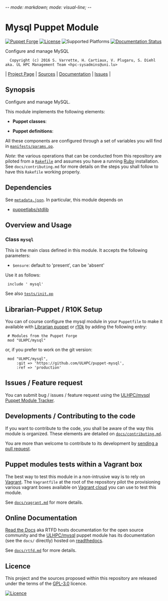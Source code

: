 -*- mode: markdown; mode: visual-line;  -*-

# Mysql Puppet Module 

[![Puppet Forge](http://img.shields.io/puppetforge/v/ULHPC/mysql.svg)](https://forge.puppetlabs.com/ULHPC/mysql)
[![License](http://img.shields.io/:license-GPL3.0-blue.svg)](LICENSE)
![Supported Platforms](http://img.shields.io/badge/platform-debian-lightgrey.svg)
[![Documentation Status](https://readthedocs.org/projects/ulhpc-puppet-mysql/badge/?version=latest)](https://readthedocs.org/projects/ulhpc-puppet-mysql/?badge=latest)

Configure and manage MySQL

      Copyright (c) 2016 S. Varrette, H. Cartiaux, V. Plugaru, S. Diehl aka. UL HPC Management Team <hpc-sysadmins@uni.lu>
      

| [Project Page](https://github.com/ULHPC/puppet-mysql) | [Sources](https://github.com/ULHPC/puppet-mysql) | [Documentation](https://ulhpc-puppet-mysql.readthedocs.org/en/latest/) | [Issues](https://github.com/ULHPC/puppet-mysql/issues) |

## Synopsis

Configure and manage MySQL.

This module implements the following elements: 

* __Puppet classes__:

* __Puppet definitions__: 

All these components are configured through a set of variables you will find in
[`manifests/params.pp`](manifests/params.pp). 

_Note_: the various operations that can be conducted from this repository are piloted from a [`Rakefile`](https://github.com/ruby/rake) and assumes you have a running [Ruby](https://www.ruby-lang.org/en/) installation.
See `docs/contributing.md` for more details on the steps you shall follow to have this `Rakefile` working properly. 

## Dependencies

See [`metadata.json`](metadata.json). In particular, this module depends on 

* [puppetlabs/stdlib](https://forge.puppetlabs.com/puppetlabs/stdlib)

## Overview and Usage

### Class `mysql`

This is the main class defined in this module.
It accepts the following parameters: 

* `$ensure`: default to 'present', can be 'absent'

Use it as follows:

     include ' mysql'

See also [`tests/init.pp`](tests/init.pp)



## Librarian-Puppet / R10K Setup

You can of course configure the mysql module in your `Puppetfile` to make it available with [Librarian puppet](http://librarian-puppet.com/) or
[r10k](https://github.com/adrienthebo/r10k) by adding the following entry:

     # Modules from the Puppet Forge
     mod "ULHPC/mysql"

or, if you prefer to work on the git version: 

     mod "ULHPC/mysql", 
         :git => 'https://github.com/ULHPC/puppet-mysql',
         :ref => 'production' 

## Issues / Feature request

You can submit bug / issues / feature request using the [ULHPC/mysql Puppet Module Tracker](https://github.com/ULHPC/puppet-mysql/issues). 

## Developments / Contributing to the code 

If you want to contribute to the code, you shall be aware of the way this module is organized. 
These elements are detailed on [`docs/contributing.md`](contributing/index.md).

You are more than welcome to contribute to its development by [sending a pull request](https://help.github.com/articles/using-pull-requests). 

## Puppet modules tests within a Vagrant box

The best way to test this module in a non-intrusive way is to rely on [Vagrant](http://www.vagrantup.com/).
The `Vagrantfile` at the root of the repository pilot the provisioning various vagrant boxes available on [Vagrant cloud](https://atlas.hashicorp.com/boxes/search?utf8=%E2%9C%93&sort=&provider=virtualbox&q=svarrette) you can use to test this module.

See [`docs/vagrant.md`](vagrant.md) for more details. 

## Online Documentation

[Read the Docs](https://readthedocs.org/) aka RTFD hosts documentation for the open source community and the [ULHPC/mysql](https://github.com/ULHPC/puppet-mysql) puppet module has its documentation (see the `docs/` directly) hosted on [readthedocs](http://ulhpc-puppet-mysql.rtfd.org).

See [`docs/rtfd.md`](rtfd.md) for more details.

## Licence

This project and the sources proposed within this repository are released under the terms of the [GPL-3.0](LICENCE) licence.


[![Licence](https://www.gnu.org/graphics/gplv3-88x31.png)](LICENSE)
